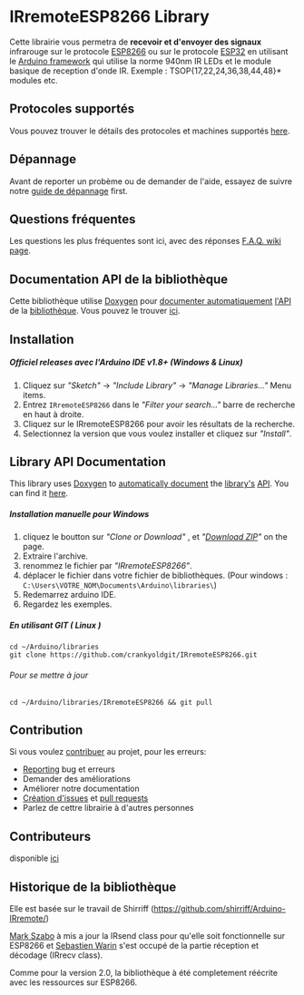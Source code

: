 # IRremoteESP8266 Library

Cette librairie vous permetra de **recevoir et d'envoyer des signaux** infrarouge sur le protocole [ESP8266](https://github.com/esp8266/Arduino) ou sur le protocole
[ESP32](https://github.com/espressif/arduino-esp32) en utilisant le [Arduino framework](https://www.arduino.cc/) qui utilise la norme 940nm IR LEDs et le module basique de reception d'onde IR. Exemple : TSOP{17,22,24,36,38,44,48}* modules etc.

## Protocoles supportés
Vous pouvez trouver le détails des protocoles et machines supportés
[here](https://github.com/crankyoldgit/IRremoteESP8266/blob/master/SupportedProtocols.md).

## Dépannage
Avant de reporter un probème ou de demander de l'aide, essayez de suivre notre [guide de dépannage](https://github.com/crankyoldgit/IRremoteESP8266/wiki/Troubleshooting-Guide) first.

## Questions fréquentes
Les questions les plus fréquentes sont ici, avec des réponses [F.A.Q. wiki page](https://github.com/crankyoldgit/IRremoteESP8266/wiki/Frequently-Asked-Questions).

## Documentation API de la bibliothèque
Cette bibliothèque utilise [Doxygen](https://www.doxygen.nl/index.html) pour [documenter automatiquement](https://crankyoldgit.github.io/IRremoteESP8266/doxygen/html/) [l'API](https://en.wikipedia.org/wiki/Application_programming_interface) de la [bibliothèque](https://crankyoldgit.github.io/IRremoteESP8266/doxygen/html/). Vous pouvez le trouver [ici](https://crankyoldgit.github.io/IRremoteESP8266/doxygen/html/).

## Installation
##### Officiel releases avec l'Arduino IDE v1.8+ (Windows & Linux)
1. Cliquez sur _"Sketch"_ -> _"Include Library"_ -> _"Manage Libraries..."_ Menu items.
1. Entrez `IRremoteESP8266` dans le _"Filter your search..."_ barre de recherche en haut à droite.
1. Cliquez sur le IRremoteESP8266 pour avoir les résultats de la recherche.
1. Selectionnez la version que vous voulez installer et cliquez sur _"Install"_.

## Library API Documentation
This library uses [Doxygen](https://www.doxygen.nl/index.html) to [automatically document](https://crankyoldgit.github.io/IRremoteESP8266/doxygen/html/) the [library's](https://crankyoldgit.github.io/IRremoteESP8266/doxygen/html/) [API](https://en.wikipedia.org/wiki/Application_programming_interface).
You can find it [here](https://crankyoldgit.github.io/IRremoteESP8266/doxygen/html/).

##### Installation manuelle pour Windows
1. cliquez le boutton sur _"Clone or Download"_ , et  _"[Download ZIP](https://github.com/crankyoldgit/IRremoteESP8266/archive->master.zip)"_ on the page.
1. Extraire l'archive.
1. renommez le fichier par _"IRremoteESP8266"_.
1. déplacer le fichier dans votre fichier de bibliothèques. (Pour windows : `C:\Users\VOTRE_NOM\Documents\Arduino\libraries\`)
1. Redemarrez arduino IDE.
1. Regardez les exemples.

##### En utilisant GIT ( Linux )
```
cd ~/Arduino/libraries
git clone https://github.com/crankyoldgit/IRremoteESP8266.git
```
###### Pour se mettre à jour
```
cd ~/Arduino/libraries/IRremoteESP8266 && git pull
```

## Contribution
Si vous voulez  [contribuer](.github/CONTRIBUTING.md#how-can-i-contribute) au projet, pour les erreurs:
- [Reporting](.github/CONTRIBUTING.md#reporting-bugs) bug et erreurs
- Demander des améliorations
- Améliorer notre documentation
- [Création d'issues](.github/CONTRIBUTING.md#reporting-bugs) et [pull requests](.github/CONTRIBUTING.md#pull-requests)
- Parlez de cettre librairie à d'autres personnes

## Contributeurs
disponible [ici](.github/Contributors.md)

## Historique de la bibliothèque
Elle est basée sur le travail de Shirriff (https://github.com/shirriff/Arduino-IRremote/)

[Mark Szabo](https://github.com/crankyoldgit/IRremoteESP8266) à mis a jour la IRsend class pour qu'elle soit fonctionnelle sur ESP8266 et [Sebastien Warin](https://github.com/sebastienwarin/IRremoteESP8266) s'est occupé de la partie réception et décodage (IRrecv class).

Comme pour la version 2.0, la bibliothèque à été completement réécrite avec les ressources sur ESP8266.

